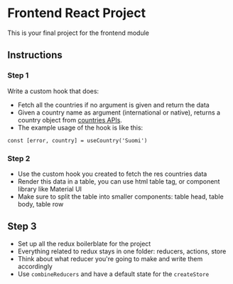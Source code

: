 # Frontend React Project

This is your final project for the frontend module

## Instructions

### Step 1

Write a custom hook that does:

- Fetch all the countries if no argument is given and return the data
- Given a country name as argument (international or native), returns a country object from [countries APIs](https://restcountries.eu/).
- The example usage of the hook is like this:

```
const [error, country] = useCountry('Suomi')
```

### Step 2

- Use the custom hook you created to fetch the res countries data
- Render this data in a table, you can use html table tag, or component library like Material UI
- Make sure to split the table into smaller components: table head, table body, table row

## Step 3
- Set up all the redux boilerblate for the project
- Everything related to redux stays in one folder: reducers, actions, store
- Think about what reducer you're going to make and write them accordingly
- Use `combineReducers` and have a default state for the `createStore`
